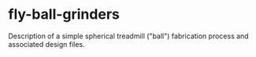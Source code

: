 # fly-ball-grinders
Description of a simple spherical treadmill ("ball") fabrication process and associated design files. 
